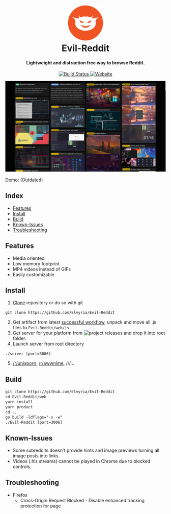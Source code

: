 <div align="center">
  <p>
    <h1>
      <a href="https://github.com/Elvyria/Evil-Reddit">
        <img src="/logo.png" alt="Evil-Reddit" width="110"/>
      </a>
      <br/>
      Evil-Reddit
    </h1>
    <h4>Lightweight and distraction free way to browse Reddit.</h4>
  </p>
  <p>
    <a href="https://github.com/Elvyria/Evil-Reddit/actions?query=workflow:Build">
      <img alt="Build Status" src="https://img.shields.io/github/workflow/status/Elvyria/Evil-Reddit/Build?style=for-the-badge">
    </a>
    <a href="https://evil-reddit.web.app/r/unixporn">
      <img alt="Website" src="https://img.shields.io/website?down_message=red&label=demo&style=for-the-badge&up_color=orange&up_message=outdated&url=https%3A%2F%2Fevil-reddit.web.app%2Fr%2Funixporn">
    </a>
  </p>
</div>



![preview](/preview.jpg)

Demo:  (Outdated)

## Index

- [Features](#features)
- [Install](#install)
- [Build](#build)
- [Known-Issues](#known-issues)
- [Troubleshooting](#troubleshooting)

## Features

- Media oriented
- Low memory footprint
- MP4 videos instead of GIFs
- Easily customizable

## Install
1. [Clone](https://github.com/Elvyria/Evil-Reddit/archive/master.zip) repository or do so with git
```
git clone https://github.com/Elvyria/Evil-Reddit
```
2. Get artifact from latest [successful workflow](https://github.com/Elvyria/Evil-Reddit/actions?query=workflow:Build+is:success), unpack and move all .js files to `Evil-Reddit/web/js`
3. Get server for your platform from ![project releases](https://github.com/Elvyria/Evil-Reddit/releases/latest) and drop it into root folder.
4. Launch server from root directory
```
./server [port=3006]
```
5. [/r/unixporn](http://127.0.0.1:3006/r/unixporn), [/r/awwnime](http://127.0.0.1:3006/r/awwnime), /r/...


## Build

```
git clone https://github.com/Elvyria/Evil-Reddit
cd Evil-Reddit/web
yarn install
yarn product
cd ..
go build -ldflags="-s -w"
./Evil-Reddit [port=3006]
```

## Known-Issues

  * Some subreddits doesn't provide hints and image previews turning all image posts into links.
  * Videos (.hls streams) cannot be played in Chrome due to blocked controls.

## Troubleshooting

  * Firefox
    * Cross-Origin Request Blocked - Disable enhanced tracking protection for page
